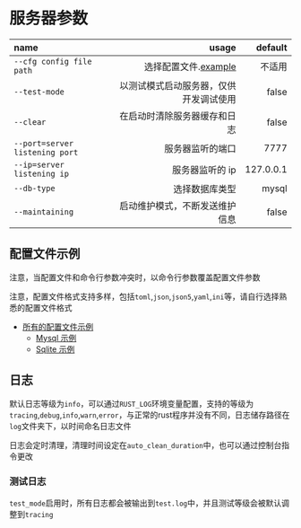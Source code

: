 # 服务器参数

| name                           |                                  usage |   default |
| :----------------------------- | -------------------------------------: | --------: |
| `--cfg config file path`       |  选择配置文件.[example](#配置文件示例) |    不适用 |
| `--test-mode`                  | 以测试模式启动服务器，仅供开发调试使用 |     false |
| `--clear`                      |           在启动时清除服务器缓存和日志 |     false |
| `--port=server listening port` |                       服务器监听的端口 |      7777 |
| `--ip=server listening ip`     |                        服务器监听的 ip | 127.0.0.1 |
| `--db-type`                    |                         选择数据库类型 |     mysql |
| `--maintaining`                |         启动维护模式，不断发送维护信息 |     false |

## 配置文件示例

注意，当配置文件和命令行参数冲突时，以命令行参数覆盖配置文件参数

注意，配置文件格式支持多样，包括`toml`,`json`,`json5`,`yaml`,`ini`等，请自行选择熟悉的配置文件格式

- [所有的配置文件示例](https://github.com/SkyUOI/OurChat/tree/main/config)
  - [Mysql 示例](https://github.com/SkyUOI/OurChat/tree/main/config/mysql)
  - [Sqlite 示例](https://github.com/SkyUOI/OurChat/tree/main/config/sqlite)

## 日志

默认日志等级为`info`，可以通过`RUST_LOG`环境变量配置，支持的等级为`tracing`,`debug`,`info`,`warn`,`error`，与正常的rust程序并没有不同，日志储存路径在`log`文件夹下，以时间命名日志文件

日志会定时清理，清理时间设定在`auto_clean_duration`中，也可以通过控制台指令更改

### 测试日志

`test_mode`启用时，所有日志都会被输出到`test.log`中，并且测试等级会被默认调整到`tracing`
